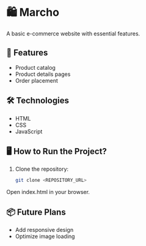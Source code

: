 # 🛍️ Marcho

A basic e-commerce website with essential features.  

## 🚀 Features
- Product catalog
- Product details pages
- Order placement

## 🛠️ Technologies
- HTML
- CSS
- JavaScript

## 🖥️ How to Run the Project?
1. Clone the repository:
   ```bash
   git clone <REPOSITORY_URL>
   ```
Open index.html in your browser.

## 📦 Future Plans
- Add responsive design
- Optimize image loading

